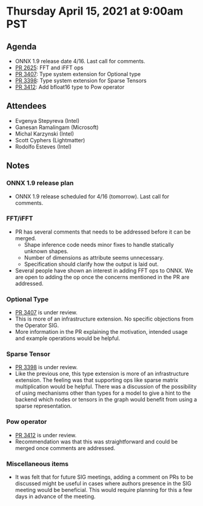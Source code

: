 # Thursday April 15, 2021 at 9:00am PST

## Agenda

* ONNX 1.9 release date 4/16. Last call for comments.
* [PR 2625](https://github.com/onnx/onnx/pull/2625): FFT and iFFT ops
* [PR 3407](https://github.com/onnx/onnx/pull/3407): Type system extension for Optional<T> type
* [PR 3398](https://github.com/onnx/onnx/pull/3398): Type system extension for Sparse Tensors
* [PR 3412](https://github.com/onnx/onnx/pull/3412): Add bfloat16 type to Pow operator


## Attendees 

* Evgenya Stepyreva (Intel)
* Ganesan Ramalingam (Microsoft)
* Michal Karzynski (Intel)
* Scott Cyphers (Lightmatter)
* Rodolfo Esteves (Intel)

## Notes

### ONNX 1.9 release plan

* ONNX 1.9 release scheduled for 4/16 (tomorrow). Last call for comments. 

### FFT/iFFT

* PR has several comments that needs to be addressed before it can be merged.
  * Shape inference code needs minor fixes to handle statically unknown shapes.
  * Number of dimensions as attribute seems unnecessary.
  * Specification should clarify how the output is laid out.
* Several people have shown an interest in adding FFT ops to ONNX. We are open to adding
the op once the concerns mentioned in the PR are addressed.


### Optional Type

* [PR 3407](https://github.com/onnx/onnx/pull/3407) is under review.
* This is more of an infrastructure extension. No specific objections from the Operator SIG.
* More information in the PR explaining the motivation, intended usage and example operations would be helpful. 

### Sparse Tensor

* [PR 3398](https://github.com/onnx/onnx/pull/3398) is under review.
* Like the previous one, this type extension is more of an infrastructure extension.
The feeling was that supporting ops like sparse matrix multiplication would be helpful.
There was a discussion of the possibility of using mechanisms other than types for
a model to give a hint to the backend which nodes or tensors in the graph would benefit
from using a sparse representation.

### Pow operator

* [PR 3412](https://github.com/onnx/onnx/pull/3412) is under review.
* Recommendation was that this was straightforward and could be merged once comments
are addressed.


### Miscellaneous items
* It was felt that for future SIG meetings, adding a comment on PRs to be discussed might
be useful in cases where authors presence in the SIG meeting would be beneficial. This
would require planning for this a few days in advance of the meeting.

